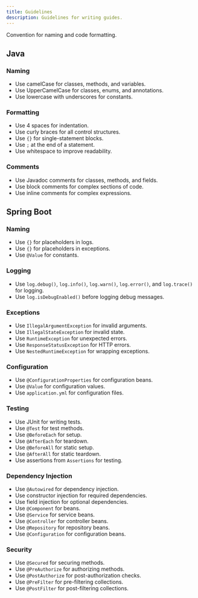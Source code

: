 ```yaml
---
title: Guidelines
description: Guidelines for writing guides.
---
```


Convention for naming and code formatting.

## Java

### Naming

- Use camelCase for classes, methods, and variables.
- Use UpperCamelCase for classes, enums, and annotations.
- Use lowercase with underscores for constants.

### Formatting

- Use 4 spaces for indentation.
- Use curly braces for all control structures.
- Use `{}` for single-statement blocks.
- Use `;` at the end of a statement.
- Use whitespace to improve readability.

### Comments

- Use Javadoc comments for classes, methods, and fields.
- Use block comments for complex sections of code.
- Use inline comments for complex expressions.

## Spring Boot

### Naming

- Use `{}` for placeholders in logs.
- Use `{}` for placeholders in exceptions.
- Use `@Value` for constants.

### Logging

- Use `log.debug()`, `log.info()`, `log.warn()`, `log.error()`, and `log.trace()` for logging.
- Use `log.isDebugEnabled()` before logging debug messages.

### Exceptions

- Use `IllegalArgumentException` for invalid arguments.
- Use `IllegalStateException` for invalid state.
- Use `RuntimeException` for unexpected errors.
- Use `ResponseStatusException` for HTTP errors.
- Use `NestedRuntimeException` for wrapping exceptions.

### Configuration

- Use `@ConfigurationProperties` for configuration beans.
- Use `@Value` for configuration values.
- Use `application.yml` for configuration files.

### Testing

- Use JUnit for writing tests.
- Use `@Test` for test methods.
- Use `@BeforeEach` for setup.
- Use `@AfterEach` for teardown.
- Use `@BeforeAll` for static setup.
- Use `@AfterAll` for static teardown.
- Use assertions from `Assertions` for testing.

### Dependency Injection

- Use `@Autowired` for dependency injection.
- Use constructor injection for required dependencies.
- Use field injection for optional dependencies.
- Use `@Component` for beans.
- Use `@Service` for service beans.
- Use `@Controller` for controller beans.
- Use `@Repository` for repository beans.
- Use `@Configuration` for configuration beans.

### Security

- Use `@Secured` for securing methods.
- Use `@PreAuthorize` for authorizing methods.
- Use `@PostAuthorize` for post-authorization checks.
- Use `@PreFilter` for pre-filtering collections.
- Use `@PostFilter` for post-filtering collections.
